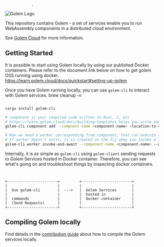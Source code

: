                 .

![Golem Logo](golem-logo-black.jpg)

This repository contains Golem - a set of services enable you to run WebAssembly components in a distributed cloud environment.

See [Golem Cloud](https://golem.cloud) for more information.

## Getting Started

It is possible to start using Golem locally by using our published Docker containers. Please refer to the document link below on how to get golem OSS running using docker.
https://learn.golem.cloud/docs/quickstart#setting-up-golem

Once you have Golem running locally, you can use `golem-cli` to interact with Golem services.
brew cleanup -n
```bash

cargo install golem-cli

# component is your compiled code written in Rust, C, etc
# https://learn.golem.cloud/docs/building-templates helps you write some code and create a component - as an example
golem-cli component add --compnent-name <component-name> <location-to-component-file> 

# Now we need a worker corresponding from component, that can execute one of the functions in component
# If worker doesn't exist, it is created on the fly whey you invoke a function in component
golem-cli worker invoke-and-await --component-name <component-name> --worker-name <worker-name> --function golem:it/api.{add-item} --parameters '[{"product-id" : "foo", "name" : "foo" , "price" : 10, "quantity" : 1}]'

```

Internally, it is as simple as `golem-cli` using `golem-client` sending requests to Golem Services hosted in Docker container.
Therefore, you can see what's going on and troubleshoot things by inspecting docker containers.

```


+-----------------------+         +-----------------------+
|                       |         |                       |
|  Use golem-cli        |  --->   |  Golem Services       |
|                       |         |  hosted in            |
|  commands             |         |  Docker container     |
|  (Send Requests)      |         |                       |
+-----------------------+         +-----------------------+

```


## Compiling Golem locally
Find details in the [contribution guide](CONTRIBUTING.md) about how to compile the Golem services locally.
